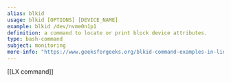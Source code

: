 ```yaml
---
alias: blkid
usage: blkid [OPTIONS] [DEVICE_NAME]
example: blkid /dev/nvme0n1p1
definition: a command to locate or print block device attributes.
type: bash-command
subject: monitoring
more-info: "https://www.geeksforgeeks.org/blkid-command-examples-in-linux/"
---
```

 
[[LX command]]